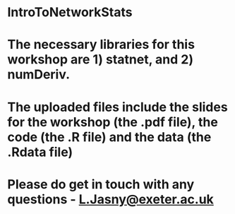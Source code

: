 # IntroToNetworkStats

# The necessary libraries for this workshop are 1) statnet, and 2) numDeriv. 
# The uploaded files include the slides for the workshop (the .pdf file), the code (the .R file) and the data (the .Rdata file)

# Please do get in touch with any questions - L.Jasny@exeter.ac.uk
